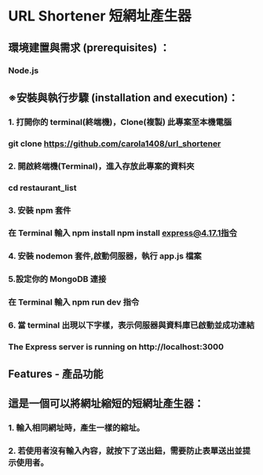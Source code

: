 #  URL Shortener  短網址產生器

## 環境建置與需求 (prerequisites) ：
### Node.js
## ※安裝與執行步驟 (installation and execution)：
### 1. 打開你的 terminal(終端機)，Clone(複製) 此專案至本機電腦

###  git clone  https://github.com/carola1408/url_shortener
### 2. 開啟終端機(Terminal)，進入存放此專案的資料夾

### cd restaurant_list
### 3. 安裝 npm 套件

### 在 Terminal 輸入 npm install npm install express@4.17.1指令
### 4. 安裝 nodemon 套件,啟動伺服器，執行 app.js 檔案

### 5.設定你的 MongoDB 連接

### 在 Terminal 輸入 npm run dev 指令
### 6. 當 terminal 出現以下字樣，表示伺服器與資料庫已啟動並成功連結

### The Express server is running on http://localhost:3000
## Features - 產品功能
## 這是一個可以將網址縮短的短網址產生器：

### 1. 輸入相同網址時，產生一樣的縮址。
### 2. 若使用者沒有輸入內容，就按下了送出鈕，需要防止表單送出並提示使用者。

